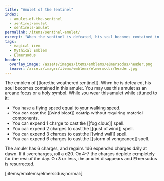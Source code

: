 ```yaml
---
title: "Amulet of the Sentinel"
index:
  - amulet-of-the-sentinel
  - sentinel-amulet
  - sentinels-amulet
permalink: /items/sentinel-amulet/
excerpt: "When the sentinel is defeated, his soul becomes contained in this amulet."
tags:
  - Magical Item
  - Mythical Emblem
  - Elmersodus
header:
  overlay_image: /assets/images/items/emblems/elmersodus/header.png
  teaser: /assets/images/items/emblems/elmersodus/header.jpg
---
```


The emblem of [[lore:the weathered sentinel]]. When he is defeated, his soul becomes contained in this amulet. You may use this amulet as an arcane focus or a holy symbol. While you wear this amulet while attuned to it:

- You have a flying speed equal to your walking speed.
- You can cast the [[wind blast]] cantrip without requiring material components.
- You can expend 1 charge to cast the [[fog cloud]] spell.
- You can expend 2 charges to cast the [[gust of wind]] spell.
- You can expend 3 charges to cast the [[wind wall]] spell.
- You can expend 6 charges to cast the [[storm of vengeance]] spell.

The amulet has 6 charges, and regains 1d6 expended charges daily at dawn. If it overcharges, roll a d20. On 4-7 the charges deplete completely for the rest of the day. On 3 or less, the amulet disappears and Elmersodus is resurrected.

[:items/emblems/elmersodus;normal:]
